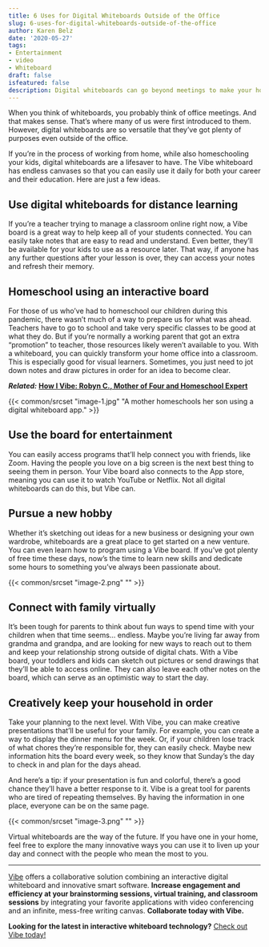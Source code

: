 ```yaml
---
title: 6 Uses for Digital Whiteboards Outside of the Office
slug: 6-uses-for-digital-whiteboards-outside-of-the-office
author: Karen Belz
date: '2020-05-27'
tags:
- Entertainment
- video
- Whiteboard
draft: false
isfeatured: false
description: Digital whiteboards can go beyond meetings to make your home office and distance learning more effective.
---
```


When you think of whiteboards, you probably think of office meetings. And that makes sense. That’s where many of us were first introduced to them. However, digital whiteboards are so versatile that they’ve got plenty of purposes even outside of the office.

If you’re in the process of working from home, while also homeschooling your kids, digital whiteboards are a lifesaver to have. The Vibe whiteboard has endless canvases so that you can easily use it daily for both your career and their education. Here are just a few ideas.

## Use digital whiteboards for distance learning

If you’re a teacher trying to manage a classroom online right now, a Vibe board is a great way to help keep all of your students connected. You can easily take notes that are easy to read and understand. Even better, they’ll be available for your kids to use as a resource later. That way, if anyone has any further questions after your lesson is over, they can access your notes and refresh their memory.

## Homeschool using an interactive board

For those of us who’ve had to homeschool our children during this pandemic, there wasn’t much of a way to prepare us for what was ahead. Teachers have to go to school and take very specific classes to be good at what they do. But if you’re normally a working parent that got an extra “promotion” to teacher, those resources likely weren’t available to you. With a whiteboard, you can quickly transform your home office into a classroom. This is especially good for visual learners. Sometimes, you just need to jot down notes and draw pictures in order for an idea to become clear.

***Related:*** **[How I Vibe: Robyn C., Mother of Four and Homeschool Expert](https://vibe.us/blog/how-i-vibe-robyn-mother-of-four-and-homeschool-expert/)**

{{< common/srcset "image-1.jpg" "A mother homeschools her son using a digital whiteboard app." >}}

## Use the board for entertainment

You can easily access programs that’ll help connect you with friends, like Zoom. Having the people you love on a big screen is the next best thing to seeing them in person. Your Vibe board also connects to the App store, meaning you can use it to watch YouTube or Netflix. Not all digital whiteboards can do this, but Vibe can.

## Pursue a new hobby

Whether it’s sketching out ideas for a new business or designing your own wardrobe, whiteboards are a great place to get started on a new venture. You can even learn how to program using a Vibe board. If you’ve got plenty of free time these days, now’s the time to learn new skills and dedicate some hours to something you’ve always been passionate about.

{{< common/srcset "image-2.png" "" >}}

## Connect with family virtually

It’s been tough for parents to think about fun ways to spend time with your children when that time seems… endless. Maybe you’re living far away from grandma and grandpa, and are looking for new ways to reach out to them and keep your relationship strong outside of digital chats. With a Vibe board, your toddlers and kids can sketch out pictures or send drawings that they’ll be able to access online. They can also leave each other notes on the board, which can serve as an optimistic way to start the day.

## Creatively keep your household in order

Take your planning to the next level. With Vibe, you can make creative presentations that’ll be useful for your family. For example, you can create a way to display the dinner menu for the week. Or, if your children lose track of what chores they’re responsible for, they can easily check. Maybe new information hits the board every week, so they know that Sunday’s the day to check in and plan for the days ahead.

And here’s a tip: if your presentation is fun and colorful, there’s a good chance they’ll have a better response to it. Vibe is a great tool for parents who are tired of repeating themselves. By having the information in one place, everyone can be on the same page.

{{< common/srcset "image-3.png" "" >}}

Virtual whiteboards are the way of the future. If you have one in your home, feel free to explore the many innovative ways you can use it to liven up your day and connect with the people who mean the most to you.



---

[Vibe](https://vibe.us/) offers a collaborative solution combining an interactive digital whiteboard and innovative smart software. **Increase engagement and efficiency at your brainstorming sessions, virtual training, and classroom sessions** by integrating your favorite applications with video conferencing and an infinite, mess-free writing canvas. **Collaborate today with Vibe.**

**Looking for the latest in interactive whiteboard technology?** [Check out Vibe today!](https://vibe.us/order/)
